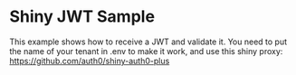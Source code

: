 # Shiny JWT Sample

This example shows how to receive a JWT and validate it. You need to put the name of your tenant in .env to make it work, and use this shiny proxy: https://github.com/auth0/shiny-auth0-plus